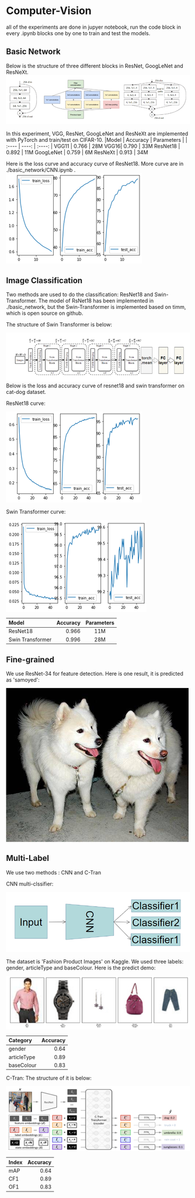 # Computer-Vision
all of the experiments are done in jupyer notebook, run the code block in every .ipynb blocks one by one to train and test the models.
## Basic Network
Below is the structure of three different blocks in ResNet, GoogLeNet and ResNeXt.
![](./imgs/structure.png)


In this experiment, VGG, ResNet, GoogLeNet and ResNeXt are implemented with PyTorch and train/test on CIFAR-10.
|Model | Accuracy | Parameters | 
| :---- | ----: | :----: | 
VGG11 | 0.766 | 28M 
VGG16| 0.790 | 33M
ResNet18 | 0.892  | 11M
GoogLeNet | 0.759 | 6M 
ResNeXt | 0.913 | 34M 

Here is the loss curve and accuracy curve of ResNet18. More curve are in ./basic_network/CNN.ipynb .
![](./imgs/ResNet18.png)
## Image Classification
Two methods are used to do the classification: ResNet18 and Swin-Transformer. The model of RsNet18 has been implemented in ./basic_network,
but the Swin-Transformer is implemented based on timm, which is open source on github.

The structure of Swin Transformer is below:

![](./imgs/swin-T-structure.png)
Below is the loss and accuracy curve of resnet18 and swin transformer on cat-dog dataset.

ResNet18 curve:

![](./imgs/ResNet18-cat-dog.png)

Swin Transformer curve:

![](./imgs/Swin_T.png)

|Model | Accuracy | Parameters | 
| :---- | ----: | :----: | 
   ResNet18 | 0.966  | 11M
   Swin Transformer | 0.996 | 28M 


## Fine-grained
We use ResNet-34 for feature detection.
Here is one result, it is predicted as 'samoyed':

![](./Fine_grained/result/samoyed.jpg)


## Multi-Label
We use two methods : CNN and C-Tran

CNN multi-clssifier:

![](./imgs/CNN-multi.png)

The dataset is 'Fashion Product Images' on Kaggle. We used three labels: gender, articleType and baseColour. Here is the predict demo:

![](./imgs/2.png)

|Category | Accuracy | 
| :---- | ----: | 
   gender | 0.64  
   articleType |  0.89 
   baseColour | 0.83  

C-Tran:
The structure of it is below:

![](./imgs/C-Tran.png)

|Index | Accuracy | 
| :---- | ----: | 
  mAP | 0.64  
   CF1 |  0.89 
   OF1 | 0.83  
